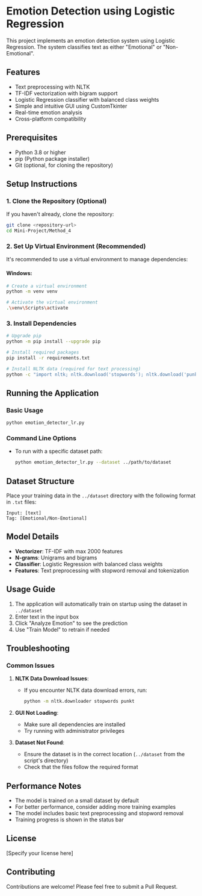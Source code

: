 # Emotion Detection using Logistic Regression

This project implements an emotion detection system using Logistic Regression. The system classifies text as either "Emotional" or "Non-Emotional".

## Features
- Text preprocessing with NLTK
- TF-IDF vectorization with bigram support
- Logistic Regression classifier with balanced class weights
- Simple and intuitive GUI using CustomTkinter
- Real-time emotion analysis
- Cross-platform compatibility

## Prerequisites
- Python 3.8 or higher
- pip (Python package installer)
- Git (optional, for cloning the repository)

## Setup Instructions

### 1. Clone the Repository (Optional)
If you haven't already, clone the repository:
```bash
git clone <repository-url>
cd Mini-Project/Method_4
```

### 2. Set Up Virtual Environment (Recommended)
It's recommended to use a virtual environment to manage dependencies:

#### Windows:
```bash
# Create a virtual environment
python -m venv venv

# Activate the virtual environment
.\venv\Scripts\activate
```

### 3. Install Dependencies
```bash
# Upgrade pip
python -m pip install --upgrade pip

# Install required packages
pip install -r requirements.txt

# Install NLTK data (required for text processing)
python -c "import nltk; nltk.download('stopwords'); nltk.download('punkt')"
```

## Running the Application

### Basic Usage
```bash
python emotion_detector_lr.py
```

### Command Line Options
- To run with a specific dataset path:
  ```bash
  python emotion_detector_lr.py --dataset ../path/to/dataset
  ```

## Dataset Structure
Place your training data in the `../dataset` directory with the following format in `.txt` files:
```
Input: [text]
Tag: [Emotional/Non-Emotional]
```

## Model Details
- **Vectorizer**: TF-IDF with max 2000 features
- **N-grams**: Unigrams and bigrams
- **Classifier**: Logistic Regression with balanced class weights
- **Features**: Text preprocessing with stopword removal and tokenization

## Usage Guide
1. The application will automatically train on startup using the dataset in `../dataset`
2. Enter text in the input box
3. Click "Analyze Emotion" to see the prediction
4. Use "Train Model" to retrain if needed

## Troubleshooting

### Common Issues
1. **NLTK Data Download Issues**:
   - If you encounter NLTK data download errors, run:
     ```bash
     python -m nltk.downloader stopwords punkt
     ```

2. **GUI Not Loading**:
   - Make sure all dependencies are installed
   - Try running with administrator privileges

3. **Dataset Not Found**:
   - Ensure the dataset is in the correct location (`../dataset` from the script's directory)
   - Check that the files follow the required format

## Performance Notes
- The model is trained on a small dataset by default
- For better performance, consider adding more training examples
- The model includes basic text preprocessing and stopword removal
- Training progress is shown in the status bar

## License
[Specify your license here]

## Contributing
Contributions are welcome! Please feel free to submit a Pull Request.
